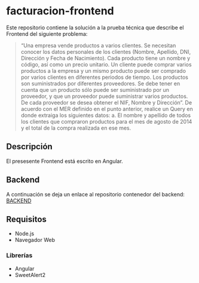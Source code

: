 # facturacion-frontend

Este repositorio contiene la solución a la prueba técnica que describe el Frontend del siguiente problema:

>“Una empresa vende productos a varios clientes. Se necesitan conocer los datos personales de los clientes (Nombre, Apellido, DNI, Dirección y Fecha de Nacimiento). Cada producto tiene un nombre y código, así como un precio unitario. Un cliente puede comprar varios productos a la empresa y un mismo producto puede ser comprado por varios clientes en diferentes periodos de tiempo.
Los productos son suministrados por diferentes proveedores. Se debe tener en cuenta que un producto sólo puede ser suministrado por un proveedor, y que un proveedor puede suministrar varios productos. De cada proveedor se desea obtener el NIF, Nombre y Dirección”.
> De acuerdo con el MER definido en el punto anterior, realice un Query en donde extraiga los siguientes datos:
> a. El nombre y apellido de todos los clientes que compraron productos para el mes de agosto de 2014 y el total de la compra realizada en ese mes.


## Descripción
El presesente Frontend está escrito en Angular.

## Backend
A continuación se deja un enlace al repositorio contenedor del backend: [BACKEND](https://github.com/johansmartinez/facturacion-backend "BACKEND")

## Requisitos
- Node.js
- Navegador Web

### Librerías
- Angular
- SweetAlert2
